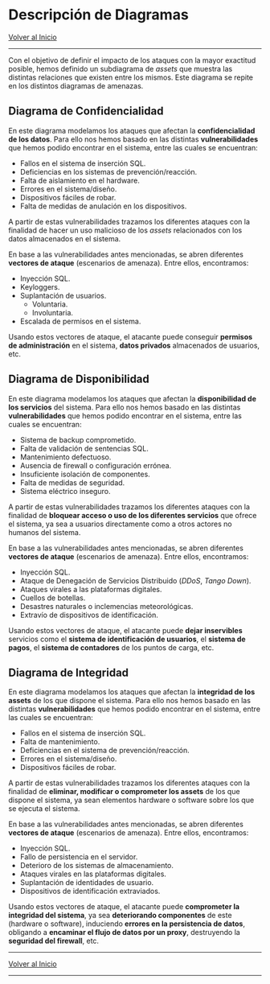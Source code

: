 # Descripción de Diagramas

[Volver al Inicio](/projects/security)

--------

Con el objetivo de definir el impacto de los ataques con la mayor exactitud posible, hemos definido un subdiagrama de *assets* que muestra las distintas relaciones que existen entre los mismos. Este diagrama se repite en los distintos diagramas de amenazas.

## Diagrama de Confidencialidad

En este diagrama modelamos los ataques que afectan la __confidencialidad de los datos__. Para ello nos hemos basado en las distintas __vulnerabilidades__ que hemos podido encontrar en el sistema, entre las cuales se encuentran:

- Fallos en el sistema de inserción SQL.
- Deficiencias en los sistemas de prevención/reacción.
- Falta de aislamiento en el hardware.
- Errores en el sistema/diseño.
- Dispositivos fáciles de robar.
- Falta de medidas de anulación en los dispositivos.

A partir de estas vulnerabilidades trazamos los diferentes ataques con la finalidad de hacer un uso malicioso de los *assets* relacionados con los datos almacenados en el sistema.

En base a las vulnerabilidades antes mencionadas, se abren diferentes __vectores de ataque__ (escenarios de amenaza). Entre ellos, encontramos:

- Inyección SQL.
- Keyloggers.
- Suplantación de usuarios.
	- Voluntaria.
	- Involuntaria.
- Escalada de permisos en el sistema.

Usando estos vectores de ataque, el atacante puede conseguir __permisos de administración__ en el sistema, __datos privados__ almacenados de usuarios, etc.

## Diagrama de Disponibilidad

En este diagrama modelamos los ataques que afectan la __disponibilidad de los servicios__ del sistema. Para ello nos hemos basado en las distintas __vulnerabilidades__ que hemos podido encontrar en el sistema, entre las cuales se encuentran:

- Sistema de backup comprometido.
- Falta de validación de sentencias SQL.
- Mantenimiento defectuoso.
- Ausencia de firewall o configuración errónea.
- Insuficiente isolación de componentes.
- Falta de medidas de seguridad.
- Sistema eléctrico inseguro.

A partir de estas vulnerabilidades trazamos los diferentes ataques con la finalidad de __bloquear acceso o uso de los diferentes servicios__ que ofrece el sistema, ya sea a usuarios directamente como a otros actores no humanos del sistema.

En base a las vulnerabilidades antes mencionadas, se abren diferentes __vectores de ataque__ (escenarios de amenaza). Entre ellos, encontramos:

- Inyección SQL.
- Ataque de Denegación de Servicios Distribuido (*DDoS*, *Tango Down*).
- Ataques virales a las plataformas digitales.
- Cuellos de botellas.
- Desastres naturales o inclemencias meteorológicas.
- Extravío de dispositivos de identificación.

Usando estos vectores de ataque, el atacante puede __dejar inservibles__ servicios como el __sistema de identificación de usuarios__, el __sistema de pagos__, el __sistema de contadores__ de los puntos de carga, etc.

## Diagrama de Integridad

En este diagrama modelamos los ataques que afectan la __integridad de los assets__ de los que dispone el sistema. Para ello nos hemos basado en las distintas __vulnerabilidades__ que hemos podido encontrar en el sistema, entre las cuales se encuentran:

- Fallos en el sistema de inserción SQL.
- Falta de mantenimiento.
- Deficiencias en el sistema de prevención/reacción.
- Errores en el sistema/diseño.
- Dispositivos fáciles de robar.

A partir de estas vulnerabilidades trazamos los diferentes ataques con la finalidad de __eliminar, modificar o comprometer los assets__ de los que dispone el sistema, ya sean elementos hardware o software sobre los que se ejecuta el sistema.

En base a las vulnerabilidades antes mencionadas, se abren diferentes __vectores de ataque__ (escenarios de amenaza). Entre ellos, encontramos:

- Inyección SQL.
- Fallo de persistencia en el servidor.
- Deterioro de los sistemas de almacenamiento.
- Ataques virales en las plataformas digitales.
- Suplantación de identidades de usuario.
- Dispositivos de identificación extraviados.

Usando estos vectores de ataque, el atacante puede __comprometer la integridad del sistema__, ya sea __deteriorando componentes__ de este (hardware o software), induciendo __errores en la persistencia de datos__, obligando a __encaminar el flujo de datos por un proxy__, destruyendo la __seguridad del firewall__, etc.

--------

[Volver al Inicio](/projects/security)

--------
